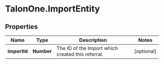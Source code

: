 # TalonOne.ImportEntity

## Properties

Name | Type | Description | Notes
------------ | ------------- | ------------- | -------------
**importId** | **Number** | The ID of the Import which created this referral. | [optional] 


